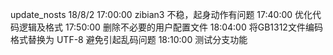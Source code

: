 update_nosts
	18/8/2	17:00:00
			zibian3 不稳，起身动作有问题
			17:40:00
			优化代码逻辑及格式
			17:50:00
			删除不必要的用户配置文件
			18:04:00
			将GB1312文件编码格式替换为 UTF-8	避免引起乱码问题
			18:10:00
			测试分支功能


